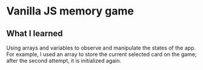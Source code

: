 # Vanilla JS memory game

## What I learned

Using arrays and variables to observe and manipulate the states of the app. For example, I used an array to store the current selected card on the game; after the second attempt, it is initialized again.
